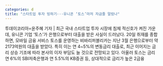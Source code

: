 ```yaml
---
categories: d
title: "스타트업 투자 빙하기···유니콘 ‘토스’마저 자금줄 말랐나"
---
```

투데이코리아=윤주혜 기자 | 최근 국내 스타트업 투자 시장에 침체 적신호가 켜진 가운데, 유니콘 기업 ‘토스’가 은행으로부터 대출을 받은 사실이 드러났다. 20일  취재를 종합하면, 모바일 금융 서비스 토스를 운영하는 비바리퍼블리카는 지난 3월 은행으로부터 약 2173억원의 대출을 받았다. 특히 이는 연 4~5%의 변동금리 대출로, 최근 이어지는 금리 상승 기조에 따라 본사의 이자 부담도 늘 것으로 전망되고 있다. 아울러 토스는 금리 연 6%의 SBI저축은행과 연 5.5%의 KB증권 등, 상대적으로 금리가 높은 2금융